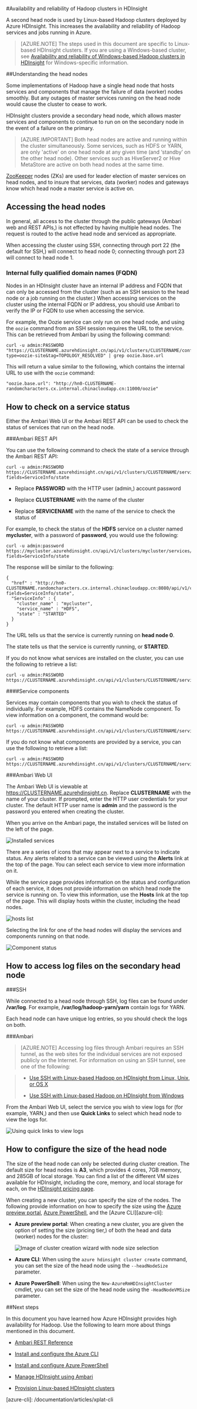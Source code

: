 <properties
	pageTitle="High availability features of Linux-based HDInsight (Hadoop) | Windows Azure"
	description="Learn how Linux-based HDInsight clusters improve reliability and availability by using an additional head node. You will learn how this impacts Hadoop services such as Ambari and Hive, as well as how to individually connect to each head node using SSH."
	services="hdinsight"
	editor="cgronlun"
	manager="paulettm"
	authors="Blackmist"
	documentationCenter=""
	tags="azure-portal"/>

<tags
	ms.service="hdinsight"
	ms.date="11/03/2015"
	wacn.date=""/>

#Availability and reliability of Hadoop clusters in HDInsight

A second head node is used by Linux-based Hadoop clusters deployed by Azure HDInsight. This increases the availability and reliability of Hadoop services and jobs running in Azure.

> [AZURE.NOTE] The steps used in this document are specific to Linux-based HDInsight clusters. If you are using a Windows-based cluster, see [Availability and reliability of Windows-based Hadoop clusters in HDInsight](/documentation/articles/hdinsight-high-availability) for Windows-specific information.

##Understanding the head nodes

Some implementations of Hadoop have a single head node that hosts services and components that manage the failure of data (worker) nodes smoothly. But any outages of master services running on the head node would cause the cluster to cease to work.

HDInsight clusters provide a secondary head node, which allows master services and components to continue to run on on the secondary node in the event of a failure on the primary.

> [AZURE.IMPORTANT] Both head nodes are active and running within the cluster simultaneously. Some services, such as HDFS or YARN, are only 'active' on one head node at any given time (and ‘standby’ on the other head node). Other services such as HiveServer2 or Hive MetaStore are active on both head nodes at the same time.

[ZooKeeper](http://zookeeper.apache.org/ ) nodes (ZKs) are used for leader election of master services on head nodes, and to insure that services, data (worker) nodes and gateways know which head node a master service is active on.

## Accessing the head nodes

In general, all access to the cluster through the public gateways (Ambari web and REST APIs,) is not effected by having multiple head nodes. The request is routed to the active head node and serviced as appropriate.

When accessing the cluster using SSH, connecting through port 22 (the default for SSH,) will connect to head node 0; connecting through port 23 will connect to head node 1.

### Internal fully qualified domain names (FQDN)

Nodes in an HDInsight cluster have an internal IP address and FQDN that can only be accessed from the cluster (such as an SSH session to the head node or a job running on the cluster.) When accessing services on the cluster using the internal FQDN or IP address, you should use Ambari to verify the IP or FQDN to use when accessing the service.

For example, the Oozie service can only run on one head node, and using the `oozie` command from an SSH session requires the URL to the service. This can be retrieved from Ambari by using the following command:

	curl -u admin:PASSWORD "https://CLUSTERNAME.azurehdinsight.cn/api/v1/clusters/CLUSTERNAME/configurations?type=oozie-site&tag=TOPOLOGY_RESOLVED" | grep oozie.base.url

This will return a value similar to the following, which contains the internal URL to use with the `oozie` command:

	"oozie.base.url": "http://hn0-CLUSTERNAME-randomcharacters.cx.internal.chinacloudapp.cn:11000/oozie"

## How to check on a service status

Either the Ambari Web UI or the Ambari REST API can be used to check the status of services that run on the head node.

###Ambari REST API

You can use the following command to check the state of a service through the Ambari REST API:

	curl -u admin:PASSWORD https://CLUSTERNAME.azurehdinsight.cn/api/v1/clusters/CLUSTERNAME/services/SERVICENAME?fields=ServiceInfo/state

* Replace **PASSWORD** with the HTTP user (admin,) account password

* Replace **CLUSTERNAME** with the name of the cluster

* Replace **SERVICENAME** with the name of the service to check the status of

For example, to check the status of the **HDFS** service on a cluster named **mycluster**, with a password of **password**, you would use the following:

	curl -u admin:password https://mycluster.azurehdinsight.cn/api/v1/clusters/mycluster/services/HDFS?fields=ServiceInfo/state

The response will be similar to the following:

	{
	  "href" : "http://hn0-CLUSTERNAME.randomcharacters.cx.internal.chinacloudapp.cn:8080/api/v1/clusters/mycluster/services/HDFS?fields=ServiceInfo/state",
	  "ServiceInfo" : {
	    "cluster_name" : "mycluster",
	    "service_name" : "HDFS",
	    "state" : "STARTED"
	  }
	}

The URL tells us that the service is currently running on **head node 0**.

The state tells us that the service is currently running, or **STARTED**.

If you do not know what services are installed on the cluster, you can use the following to retrieve a list:

	curl -u admin:PASSWORD https://CLUSTERNAME.azurehdinsight.cn/api/v1/clusters/CLUSTERNAME/services

####Service components

Services may contain components that you wish to check the status of individually. For example, HDFS contains the NameNode component. To view information on a component, the command would be:

	curl -u admin:PASSWORD https://CLUSTERNAME.azurehdinsight.cn/api/v1/clusters/CLUSTERNAME/services/SERVICE/components/component

If you do not know what components are provided by a service, you can use the following to retrieve a list:

	curl -u admin:PASSWORD https://CLUSTERNAME.azurehdinsight.cn/api/v1/clusters/CLUSTERNAME/services/SERVICE/components/component

###Ambari Web UI

The Ambari Web UI is viewable at https://CLUSTERNAME.azurehdinsight.cn. Replace **CLUSTERNAME** with the name of your cluster. If prompted, enter the HTTP user credentials for your cluster. The default HTTP user name is **admin** and the password is the password you entered when creating the cluster.

When you arrive on the Ambari page, the installed services will be listed on the left of the page.

![Installed services](./media/hdinsight-high-availability-linux/services.png)

There are a series of icons that may appear next to a service to indicate status. Any alerts related to a service can be viewed using the **Alerts** link at the top of the page. You can select each service to view more information on it.

While the service page provides information on the status and configuration of each service, it does not provide information on which head node the service is running on. To view this information, use the **Hosts** link at the top of the page. This will display hosts within the cluster, including the head nodes.

![hosts list](./media/hdinsight-high-availability-linux/hosts.png)

Selecting the link for one of the head nodes will display the services and components running on that node.

![Component status](./media/hdinsight-high-availability-linux/nodeservices.png)

## How to access log files on the secondary head node

###SSH

While connected to a head node through SSH, log files can be found under **/var/log**. For example, **/var/log/hadoop-yarn/yarn** contain logs for YARN.

Each head node can have unique log entries, so you should check the logs on both.

###Ambari

> [AZURE.NOTE] Accessing log files through Ambari requires an SSH tunnel, as the web sites for the individual services are not exposed publicly on the Internet. For information on using an SSH tunnel, see <!-- deleted by customization [Use SSH Tunneling to access Ambari web UI, ResourceManager, JobHistory, NameNode, Oozie, and other web UI's](/documentation/articles/hdinsight-linux-ambari-ssh-tunnel). --><!-- keep by customization: begin --> one of the following: <!-- keep by customization: end -->
<!-- keep by customization: begin -->
>
> * [Use SSH with Linux-based Hadoop on HDInsight from Linux, Unix, or OS X](/documentation/articles/hdinsight-hadoop-linux-use-ssh-unix#tunnel)
>
> * [Use SSH with Linux-based Hadoop on HDInsight from Windows](/documentation/articles/hdinsight-hadoop-linux-use-ssh-windows#tunnel)
<!-- keep by customization: end -->

From the Ambari Web UI, select the service you wish to view logs for (for example, YARN,) and then use **Quick Links** to select which head node to view the logs for.

![Using quick links to view logs](./media/hdinsight-high-availability-linux/viewlogs.png)
<!-- keep by customization: begin -->
<!--
<!-- keep by customization: end -->
## How to configure the size of the head node ##

The size of the head node can only be selected during cluster creation. The default size for head nodes is **A3**, which provides 4 cores, 7GB memory, and 285GB of local storage. You can find a list of the different VM sizes available for HDInsight, including the core, memory, and local storage for each, on the [HDInsight pricing page](/home/features/hdinsight/#price).

When creating a new cluster, you can specify the size of the nodes. The following provide information on how to specify the size using the [Azure preview portal][preview-portal], [Azure PowerShell][azure-powershell], and the [Azure CLI][azure-cli]:

* **Azure preview portal**: When creating a new cluster, you are given the option of setting the size (pricing tier,) of both the head and data (worker) nodes for the cluster:

	![Image of cluster creation wizard with node size selection](./media/hdinsight-high-availability-linux/headnodesize.png)

* **Azure CLI**: When using the `azure hdinsight cluster create` command, you can set the size of the head node using the `--headNodeSize` parameter.

* **Azure PowerShell**: When using the `New-AzureRmHDInsightCluster` cmdlet, you can set the size of the head node using the `-HeadNodeVMSize` parameter.

##Next steps

In this document you have learned how Azure HDInsight provides high availability for Hadoop. Use the following to learn more about things mentioned in this document.

- [Ambari REST Reference](https://github.com/apache/ambari/blob/trunk/ambari-server/docs/api/v1/index.md)

<!-- deleted by customization
- [Install and configure the Azure CLI](/documentation/articles/xplat-cli-install)
-->
<!-- keep by customization: begin -->
- [Install and configure the Azure CLI](/documentation/articles/xplat-cli)
<!-- keep by customization: end -->

- [Install and configure Azure PowerShell](/documentation/articles/powershell-install-configure)

- [Manage HDInsight using Ambari](/documentation/articles/hdinsight-hadoop-manage-ambari)

- [Provision Linux-based HDInsight clusters](/documentation/articles/hdinsight-provision-clusters)

[preview-portal]: https://manage.windowsazure.cn/
[azure-powershell]: /documentation/articles/powershell-install-configure
[azure-cli]: <!-- deleted by customization /documentation/articles/xplat-cli-install --><!-- keep by customization: begin --> /documentation/articles/xplat-cli <!-- keep by customization: end -->
